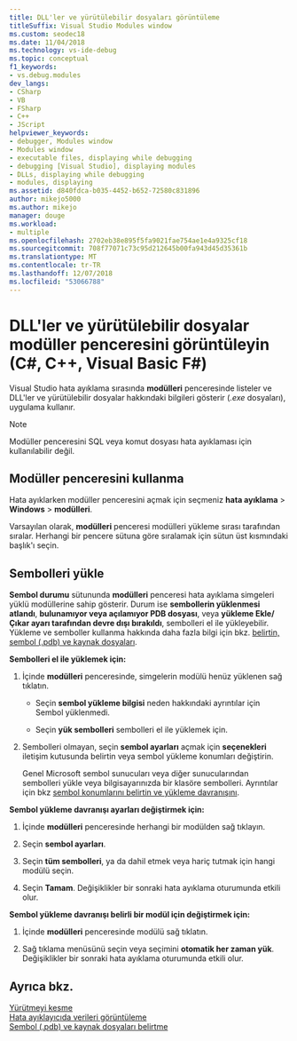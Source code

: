 ```yaml
---
title: DLL'ler ve yürütülebilir dosyaları görüntüleme
titleSuffix: Visual Studio Modules window
ms.custom: seodec18
ms.date: 11/04/2018
ms.technology: vs-ide-debug
ms.topic: conceptual
f1_keywords:
- vs.debug.modules
dev_langs:
- CSharp
- VB
- FSharp
- C++
- JScript
helpviewer_keywords:
- debugger, Modules window
- Modules window
- executable files, displaying while debugging
- debugging [Visual Studio], displaying modules
- DLLs, displaying while debugging
- modules, displaying
ms.assetid: d840fdca-b035-4452-b652-72580c831896
author: mikejo5000
ms.author: mikejo
manager: douge
ms.workload:
- multiple
ms.openlocfilehash: 2702eb38e895f5fa9021fae754ae1e4a9325cf18
ms.sourcegitcommit: 708f77071c73c95d212645b00fa943d45d35361b
ms.translationtype: MT
ms.contentlocale: tr-TR
ms.lasthandoff: 12/07/2018
ms.locfileid: "53066788"
---
```

# <a name="view-dlls-and-executables-in-the-modules-window-c-c-visual-basic-f"></a>DLL'ler ve yürütülebilir dosyalar modüller penceresini görüntüleyin (C#, C++, Visual Basic F#)
 
Visual Studio hata ayıklama sırasında **modülleri** penceresinde listeler ve DLL'ler ve yürütülebilir dosyalar hakkındaki bilgileri gösterir (*.exe* dosyaları), uygulama kullanır. 

> [!NOTE]
> Modüller penceresini SQL veya komut dosyası hata ayıklaması için kullanılabilir değil. 
  
## <a name="use-the-modules-window"></a>Modüller penceresini kullanma

Hata ayıklarken modüller penceresini açmak için seçmeniz **hata ayıklama** > **Windows** > **modülleri**. 
  
Varsayılan olarak, **modülleri** penceresi modülleri yükleme sırası tarafından sıralar. Herhangi bir pencere sütuna göre sıralamak için sütun üst kısmındaki başlık'ı seçin.  
  
## <a name="load-symbols"></a>Sembolleri yükle  

**Sembol durumu** sütununda **modülleri** penceresi hata ayıklama simgeleri yüklü modüllerine sahip gösterir. Durum ise **sembollerin yüklenmesi atlandı**, **bulunamıyor veya açılamıyor PDB dosyası**, veya **yükleme Ekle/Çıkar ayarı tarafından devre dışı bırakıldı**, sembolleri el ile yükleyebilir. Yükleme ve semboller kullanma hakkında daha fazla bilgi için bkz. [belirtin, sembol (.pdb) ve kaynak dosyaları](../debugger/specify-symbol-dot-pdb-and-source-files-in-the-visual-studio-debugger.md).

**Sembolleri el ile yüklemek için:**  

1. İçinde **modülleri** penceresinde, simgelerin modülü henüz yüklenen sağ tıklatın. 
   
   - Seçin **sembol yükleme bilgisi** neden hakkındaki ayrıntılar için Sembol yüklenmedi. 
   
   - Seçin **yük sembolleri** sembolleri el ile yüklemek için.  
   
1. Sembolleri olmayan, seçin **sembol ayarları** açmak için **seçenekleri** iletişim kutusunda belirtin veya sembol yükleme konumları değiştirin. 
   
   Genel Microsoft sembol sunucuları veya diğer sunucularından sembolleri yükle veya bilgisayarınızda bir klasöre sembolleri. Ayrıntılar için bkz [sembol konumlarını belirtin ve yükleme davranışını](../debugger/specify-symbol-dot-pdb-and-source-files-in-the-visual-studio-debugger.md#BKMK_Specify_symbol_locations_and_loading_behavior).   

**Sembol yükleme davranışı ayarları değiştirmek için:**  

1. İçinde **modülleri** penceresinde herhangi bir modülden sağ tıklayın.  
   
1. Seçin **sembol ayarları**.  
  
1. Seçin **tüm sembolleri**, ya da dahil etmek veya hariç tutmak için hangi modülü seçin.  
  
1. Seçin **Tamam**. Değişiklikler bir sonraki hata ayıklama oturumunda etkili olur.  
  
**Sembol yükleme davranışı belirli bir modül için değiştirmek için:**  

1.  İçinde **modülleri** penceresinde modülü sağ tıklatın.  

1.  Sağ tıklama menüsünü seçin veya seçimini **otomatik her zaman yük**. Değişiklikler bir sonraki hata ayıklama oturumunda etkili olur.  
  
## <a name="see-also"></a>Ayrıca bkz.  
 [Yürütmeyi kesme](/previous-versions/visualstudio/visual-studio-2010/7z9se2d8(v=vs.100))   
 [Hata ayıklayıcıda verileri görüntüleme](../debugger/viewing-data-in-the-debugger.md)   
 [Sembol (.pdb) ve kaynak dosyaları belirtme](../debugger/specify-symbol-dot-pdb-and-source-files-in-the-visual-studio-debugger.md)